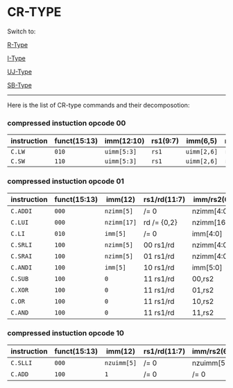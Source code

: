 # CR-TYPE

Switch to:

[R-Type](/docs/r_type.md)

[I-Type](/docs/i_type.md)

[UJ-Type](/docs/uj_type.md)

[SB-Type](/docs/sb_type.md)

---

Here is the list of CR-type commands and their decomposotion:

### compressed instuction opcode 00

| instruction | funct(15:13) | imm(12:10)  | rs1(9:7) | imm(6,5)    | rd/rs2(4:2) | opcode(1,0) |
| ----------- | ------------ | ----------- | -------- | ----------- | ----------- | ----------- |
| `C.LW`      | `010`        | `uimm[5:3]` | `rs1`    | `uimm[2,6]` | `rd`        | `00`        |
| `C.SW`      | `110`        | `uimm[5:3]` | `rs1`    | `uimm[2,6]` | `rs2`       | `00`        |

### compressed instuction opcode 01

| instruction | funct(15:13) | imm(12)     | rs1/rd(11:7) | imm/rs2(6:2) | opcode(1,0) |
| ----------- | ------------ | ----------- | ------------ | ------------ | ----------- |
| `C.ADDI`    | `000`        | `nzimm[5]`  | /= 0         | nzimm[4:0]   | `01`        |
| `C.LUI`     | `000`        | `nzimm[17]` | rd /= {0,2}  | nzimm[16:12] | `01`        |
| `C.LI`      | `010`        | `imm[5]`    | /= 0         | imm[4:0]     | `01`        |
| `C.SRLI`    | `100`        | `nzimm[5]`  | 00    rs1/rd | nzimm[4:0]   | `01`        |
| `C.SRAI`    | `100`        | `nzimm[5]`  | 01    rs1/rd | nzimm[4:0]   | `01`        |
| `C.ANDI`    | `100`        | `imm[5]`    | 10    rs1/rd | imm[5:0]     | `01`        |
| `C.SUB`     | `100`        | `0`         | 11    rs1/rd | 00,rs2       | `01`        |
| `C.XOR`     | `100`        | `0`         | 11    rs1/rd | 01,rs2       | `01`        |
| `C.OR`      | `100`        | `0`         | 11    rs1/rd | 10,rs2       | `01`        |
| `C.AND`     | `100`        | `0`         | 11    rs1/rd | 11,rs2       | `01`        |

### compressed instuction opcode 10

| instruction | funct(15:13) | imm(12)     | rs1/rd(11:7) | imm/rs2(6:2) | opcode(1,0) |
| ----------- | ------------ | ----------- | ------------ | ------------ | ----------- |
| `C.SLLI`    | `000`        | `nzuimm[5]` | /= 0         | nzuimm[5:0]  | 10          |
| `C.ADD`     | `100`        | `1`         | /= 0         | /= 0         | 10          |
